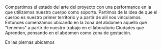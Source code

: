 Compartimos el estado del arte del proyecto con una performance en la que utilizamos nuestro cuerpo como soporte. Partimos de la idea de que el cuerpo es nuestro primer territorio y a partir de allí nos vinculamos. 
Entonces comenzamos ubicando en la zona del abdomen aquello que "tenemos" a partir de nuestro trabajo en el laboratorio Ciudades que Aprenden, pensando en el abdomen como zona de gestación. 

En las piernas ubicamos 
